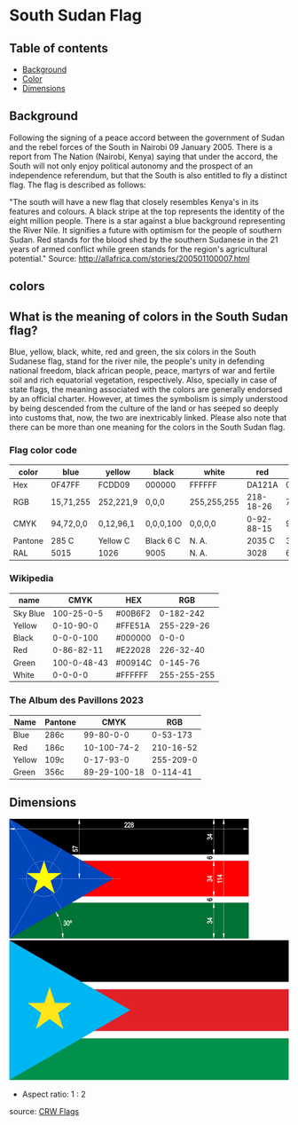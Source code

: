 # South Sudan Flag

## Table of contents

- [Background](Background)
- [Color](Colors)
- [Dimensions](Dimensions)

## Background

Following the signing of a peace accord between the government of Sudan and the rebel forces of the South in Nairobi 09 January 2005. There is a report from The Nation (Nairobi, Kenya) saying that under the accord, the South will not only enjoy political autonomy and the prospect of an independence referendum, but that the South is also entitled to fly a distinct flag. The flag is described as follows:

"The south will have a new flag that closely resembles Kenya's in its features and colours. A black stripe at the top represents the identity of the eight million people. There is a star against a blue background representing the River Nile. It signifies a future with optimism for the people of southern Sudan. Red stands for the blood shed by the southern Sudanese in the 21 years of armed conflict while green stands for the region's agricultural potential."
Source: <http://allafrica.com/stories/200501100007.html>

## colors

## What is the meaning of colors in the South Sudan flag?

Blue, yellow, black, white, red and green, the six colors in the South Sudanese flag, stand for the river nile, the people's unity in defending national freedom, black african people, peace, martyrs of war and fertile soil and rich equatorial vegetation, respectively. Also, specially in case of state flags, the meaning associated with the colors are generally endorsed by an official charter. However, at times the symbolism is simply understood by being descended from the culture of the land or has seeped so deeply into customs that, now, the two are inextricably linked. Please also note that there can be more than one meaning for the colors in the South Sudan flag.

### Flag color code

| color   | blue      | yellow    | black     | white       | red        | green      |
| ------- | --------- | --------- | --------- | ----------- | ---------- | ---------- |
| Hex     | 0F47FF    | FCDD09    | 000000    | FFFFFF      | DA121A     | 078930     |
| RGB     | 15,71,255 | 252,221,9 | 0,0,0     | 255,255,255 | 218-18-26  | 7,137,48   |
| CMYK    | 94,72,0,0 | 0,12,96,1 | 0,0,0,100 | 0,0,0,0     | 0-92-88-15 | 95,0,65,46 |
| Pantone | 285 C     | Yellow C  | Black 6 C | N. A.       | 2035 C     | 348 C      |
| RAL     | 5015      | 1026      | 9005      | N. A.       | 3028       | 6037       |

### Wikipedia

| name     | CMYK        | HEX     | RGB         |
| -------- | ----------- | ------- | ----------- |
| Sky Blue | 100-25-0-5  | #00B6F2 | 0-182-242   |
| Yellow   | 0-10-90-0   | #FFE51A | 255-229-26  |
| Black    | 0-0-0-100   | #000000 | 0-0-0       |
| Red      | 0-86-82-11  | #E22028 | 226-32-40   |
| Green    | 100-0-48-43 | #00914C | 0-145-76    |
| White    | 0-0-0-0     | #FFFFFF | 255-255-255 |

### The Album des Pavillons 2023

| Name   | Pantone | CMYK         | RGB       |
| ------ | ------- | ------------ | --------- |
| Blue   | 286c    | 99-80-0-0    | 0-53-173  |
| Red    | 186c    | 10-100-74-2  | 210-16-52 |
| Yellow | 109c    | 0-17-93-0    | 255-209-0 |
| Green  | 356c    | 89-29-100-18 | 0-114-41  |

## Dimensions

![South Sudan flag measurements](ss'nfv2.gif)
![South Sudan flag measurements](Flag_of_South_Sudan.svg.png)

- Aspect ratio: 1 : 2

source: [CRW Flags](https://www.crwflags.com/fotw/flags/ss.html)
